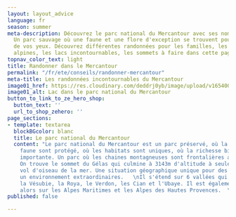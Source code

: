 ```yaml
---
layout: layout_advice
language: fr
season: summer
meta-description: Découvrez le parc national du Mercantour avec ses nombreuses randonnées.
  Un parc sauvage où une faune et une flore d'exception se trouvent pour le plaisir
  de vos yeux. Découvrez différentes randonnées pour les familles, les randonnées
  alpines, les lacs incontournables, les sommets à faire dans cette page.
topnav_color_text: light
title: Randonner dans le Mercantour
permalink: "/fr/ete/conseils/randonner-mercantour"
meta-title: Les randonnées incontournables du Mercantour
image01_href: https://res.cloudinary.com/deddrj0yb/image/upload/v1654006614/website/Conseil%20/IMG_20200619_134934.jpg
image01_alt: Lac dans le parc national du Mercantour
button_to_link_to_ze_hero_shop:
  button_text: ''
  url_to_shop_zehero: ''
page_sections:
- template: textarea
  blockBGcolor: blanc
  title: Le parc national du Mercantour
  content: "Le parc national du Mercantour est un parc préservé, où la flore et la
    faune sont protégé, où les habitats sont uniques, où la richesse biologique est
    importante. Un parc où les chaines montagneuses sont frontalières avec l'Italie.
    On trouve le sommet du Gélas qui culmine à 3143m d'altitude à seulement 50km à
    vol d'oiseau de la mer. Une situation géographique unique pour des paysages et
    un environnement extraordinaires.   \nIl s'étend sur 6 vallées qui sont la Tinée,
    la Vésubie, la Roya, le Verdon, les Cian et l'Ubaye. Il est également présent
    alors sur les Alpes Maritimes et les Alpes des Hautes Provences.  \nSa zone géographique"
published: false

---
```

